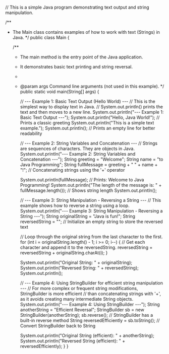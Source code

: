 // This is a simple Java program demonstrating text output and string manipulation.

/**
 * The Main class contains examples of how to work with text (Strings) in Java.
 */
public class Main {

    /**
     * The main method is the entry point of the Java application.
     * It demonstrates basic text printing and string reversal.
     *
     * @param args Command line arguments (not used in this example).
     */
    public static void main(String[] args) {

        // --- Example 1: Basic Text Output (Hello World) ---
        // This is the simplest way to display text in Java.
        // System.out.println() prints the text and then moves to a new line.
        System.out.println("--- Example 1: Basic Text Output ---");
        System.out.println("Hello, Java World!"); // Prints a classic greeting
        System.out.println("This is a simple text example.");
        System.out.println(); // Prints an empty line for better readability

        // --- Example 2: String Variables and Concatenation ---
        // Strings are sequences of characters. They are objects in Java.
        System.out.println("--- Example 2: String Variables and Concatenation ---");
        String greeting = "Welcome";
        String name = "to Java Programming";
        String fullMessage = greeting + " " + name + "!"; // Concatenating strings using the '+' operator

        System.out.println(fullMessage); // Prints: Welcome to Java Programming!
        System.out.println("The length of the message is: " + fullMessage.length()); // Shows string length
        System.out.println();

        // --- Example 3: String Manipulation - Reversing a String ---
        // This example shows how to reverse a string using a loop.
        System.out.println("--- Example 3: String Manipulation - Reversing a String ---");
        String originalString = "Java is fun!";
        String reversedString = ""; // Initialize an empty string to store the reversed text

        // Loop through the original string from the last character to the first.
        for (int i = originalString.length() - 1; i >= 0; i--) {
            // Get each character and append it to the reversedString.
            reversedString = reversedString + originalString.charAt(i);
        }

        System.out.println("Original String: " + originalString);
        System.out.println("Reversed String: " + reversedString);
        System.out.println();

        // --- Example 4: Using StringBuilder for efficient string manipulation ---
        // For more complex or frequent string modifications, StringBuilder is more efficient
        // than concatenating strings with '+', as it avoids creating many intermediate String objects.
        System.out.println("--- Example 4: Using StringBuilder ---");
        String anotherString = "Efficient Reversal";
        StringBuilder sb = new StringBuilder(anotherString);
        sb.reverse(); // StringBuilder has a built-in reverse method
        String reversedEfficiently = sb.toString(); // Convert StringBuilder back to String

        System.out.println("Original String (efficient): " + anotherString);
        System.out.println("Reversed String (efficient): " + reversedEfficiently);
    }
}



